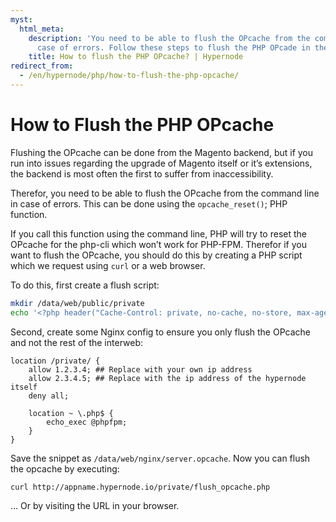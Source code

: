 ```yaml
---
myst:
  html_meta:
    description: 'You need to be able to flush the OPcache from the command line in
      case of errors. Follow these steps to flush the PHP OPcade in the CLI. '
    title: How to flush the PHP OPcache? | Hypernode
redirect_from:
  - /en/hypernode/php/how-to-flush-the-php-opcache/
---
```


<!-- source: https://support.hypernode.com/en/hypernode/php/how-to-flush-the-php-opcache/ -->

# How to Flush the PHP OPcache

Flushing the OPcache can be done from the Magento backend, but if you run into issues regarding the upgrade of Magento itself or it’s extensions, the backend is most often the first to suffer from inaccessibility.

Therefor, you need to be able to flush the OPcache from the command line in case of errors. This can be done using the `opcache_reset()`; PHP function.

If you call this function using the command line, PHP will try to reset the OPcache for the php-cli which won’t work for PHP-FPM. Therefor if you want to flush the OPcache, you should do this by creating a PHP script which we request using `curl` or a web browser.

To do this, first create a flush script:

```bash
mkdir /data/web/public/private
echo '<?php header("Cache-Control: private, no-cache, no-store, max-age=0, must-revalidate, proxy-revalidate"); opcache_reset(); echo "Opcache Flushed"; ?>' > /data/web/public/private/flush_opcache.php
```

Second, create some Nginx config to ensure you only flush the OPcache and not the rest of the interweb:

```nginx
location /private/ {
    allow 1.2.3.4; ## Replace with your own ip address
    allow 2.3.4.5; ## Replace with the ip address of the hypernode itself
    deny all;

    location ~ \.php$ {
        echo_exec @phpfpm;
    }
}
```

Save the snippet as `/data/web/nginx/server.opcache`. Now you can flush the opcache by executing:

```bash
curl http://appname.hypernode.io/private/flush_opcache.php
```

… Or by visiting the URL in your browser.
